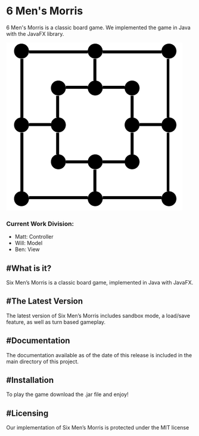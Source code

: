 # 6 Men's Morris
6 Men's Morris is a classic board game.
We implemented the game in Java with the JavaFX library.

![ScreenShot](https://github.com/kippmr/6-Mens-Morris/blob/master/board.png)

### Current Work Division:
* Matt: Controller
* Will: Model
* Ben: View

#What is it?
-----------
Six Men’s Morris is a classic board game, implemented in Java with JavaFX.

#The Latest Version
------------------
The latest version  of Six Men’s Morris includes sandbox mode, a load/save feature, as well as turn based gameplay.

#Documentation
-------------
The documentation available as of the date of this release is
included in the main directory of this project.

#Installation
------------
To play the game download the .jar file and enjoy!

#Licensing
---------
Our implementation of Six Men’s Morris is protected under the MIT license
